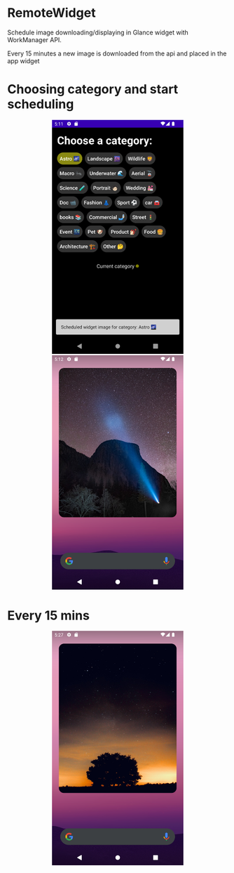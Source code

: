 # RemoteWidget
Schedule image downloading/displaying in Glance widget with WorkManager API.

Every 15 minutes a new image is downloaded from the api and placed in the app widget

# Choosing category and start scheduling 
<p align="middle">
  <img src="/readme/schedule.png" width="300" />
  <img src="/readme/widget_1.png" width="300" /> 
  </p>
  
  # Every 15 mins
  <p align="middle">
  <img src="/readme/widget_2.png" width="300" />
  </p>
